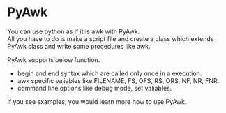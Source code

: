 PyAwk
=====
You can use python as if it is awk with PyAwk.  
All you have to do is make a script file and create a class which extends PyAwk class and write some procedures like awk.  

PyAwk supports below function.
* begin and end syntax which are called only once in a execution.  
* awk specific valiables like FILENAME, FS, OFS, RS, ORS, NF, NR, FNR.  
* command line options like debug mode, set valiables.  

If you see examples, you would learn more how to use PyAwk.  
